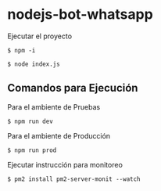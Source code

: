 # nodejs-bot-whatsapp

Ejecutar el proyecto

    $ npm -i

    $ node index.js

## Comandos para Ejecución

Para el ambiente de Pruebas

    $ npm run dev

Para el ambiente de Producción 

    $ npm run prod

Ejecutar instrucción para monitoreo

    $ pm2 install pm2-server-monit --watch


